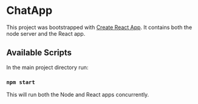 # ChatApp

This project was bootstrapped with [Create React App](https://github.com/facebook/create-react-app).
It contains both the node server and the React app.

## Available Scripts

In the main project directory run:

### `npm start`

This will run both the Node and React apps concurrently.